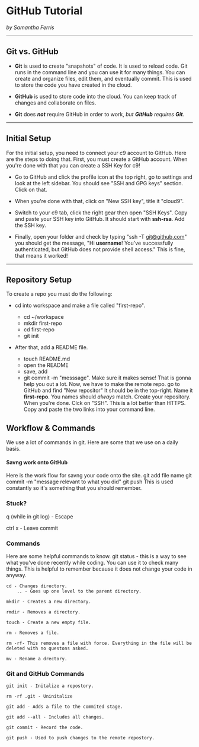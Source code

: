 # GitHub Tutorial

_by Samantha Ferris_

---
## Git vs. GitHub
 * **Git** is used to create "snapshots" of code. It is used to reload code. Git runs in the command line and you can use it for many things. You can create and organize files, edit them, and eventually commit. This is used to store the code you have created in the cloud. 
 
* **GitHub** is used to store code into the cloud. You can keep track of changes and collaborate on files. 


* **Git** does _**not**_ require GitHub in order to work, _but **GitHub** requires **Git**._

---
## Initial Setup
For the initial setup, you need to connect your c9 account to GitHub. Here are the steps to doing that.
First, you must create a GitHub account. When you're done with that you can create a SSH Key for c9!

* Go to GitHub and click the profile icon at the top right, go to settings and look at the left sidebar. You should see "SSH and GPG keys" section. Click on that.

* When you're done with that, click on "New SSH key", title it "cloud9". 

* Switch to your c9 tab, click the right gear then open "SSH Keys". Copy and paste your SSH key into GitHub. It should start with **ssh-rsa**. Add the SSH key. 

* Finally, open your folder and check by typing "ssh -T git@github.com" you should get the message, "Hi **username**! You've successfully authenticated, but GitHub does not provide shell access." This is fine, that means it worked!



---
## Repository Setup
 To create a repo you must do the following:

*  cd into workspace and make a file called "first-repo".
    * cd ~/workspace
    * mkdir first-repo
    * cd first-repo
    * git init
    
* After that, add a README file.
    * touch README.md
    * open the README 
    * save, add
    * git commit -m "messsage". Make sure it makes sense! That is gonna help you out a lot.
Now, we have to make the remote repo. go to GitHub and find "New repositor" It should be in the top-right. Name it **first-repo**. You names should _always_ match. 
Create your repository.
When you're done. Clck on "SSH". This is a lot better than HTTPS. Copy and paste the two links into your command line.

## Workflow & Commands
 We use a lot of commands in git. Here are some that we use on a daily basis.
 
#### Savng work onto GitHub
Here is the work flow for savng your code onto the site.
    git add file name
    git commit -m "message relevant to what you did"
    git push
This is used constantly so it's something that you should remember.

### Stuck?
q (while in git log) - Escape

ctrl x - Leave commit

### Commands
Here are some helpful commands to know. 
    git status - this is a way to see what you've done recently while coding. You can use it to check many things. This is helpful to remember because it does not change your code in anyway.
    
    cd - Changes directory.
        .. - Goes up one level to the parent directory.
    
    mkdir - Creates a new directory.
    
    rmdir - Removes a directory.
    
    touch - Create a new empty file.
    
    rm - Removes a file.
    
    rm -rf- This removes a file with force. Everything in the file will be deleted with no questons asked.
    
    mv - Rename a drectory.
    
### Git and GitHub Commands
    git init - Initalize a repostory.
    
    rm -rf .git - Uninitalize
    
    git add - Adds a file to the commited stage.
    
    git add --all - Includes all changes.
    
    git commit - Record the code.
    
    git push - Used to push changes to the remote repostory.
    